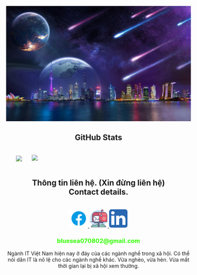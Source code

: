 

<head>
  <link rel="stylesheet.css" href="css\stylesheet.css" />
</head>
<body>
<!-- ![](images\wp9152753-space-city-wallpapers.jpg) -->
<a>
  <img src="images\wp9152753-space-city-wallpapers.jpg" width="1200" alt="background"/>
</a>
<br>



<h2 align="center">GitHub Stats</h2>
<!-- https://github.com/anuraghazra/github-readme-stats -->
<br>
<div align=center>
  <a href="#" title="HMT2002">
    <img width="315" align="center" src="https://github-readme-stats.vercel.app/api/top-langs/?username=HMT2002&hide=c%23,powershell,Mathematica,Ruby,Objective-C,Objective-C%2b%2b,Cuda&title_color=61dafb&text_color=ffffff&icon_color=61dafb&bg_color=20232a&langs_count=8&layout=compact&border_color=61dafb&hide_border=true" />
  </a>
  <a href="#" title="HMT2002">
    <img align="right" width="434" src="https://github-readme-stats.vercel.app/api?username=HMT2002&show_icons=true&theme=react&border_color=61dafb&hide_border=true" />
  </a>
</div>

<br>
<h2 align="center">Thông tin liên hệ. (Xin đừng liên hệ) <br/>
  Contact details.
</h2>
<br>
<!-- https://icons8.com -->
<div align="center">

  </a>
  <a href="https://www.facebook.com/lIIlIIlIll/" target="blank">
    <img src="images\icons8-facebook-480.png"
    width="50" height="50"
     alt="IllIll" />
  </a>
  <a href="mailto:bluesea070802@gmail.com" target="top">
    <img src="images\mailbox_mail_post_email-128.png" 
    width="50" height="50"
    alt="bluesea-mailbox" />
  </a>
  <a href="https://www.linkedin.com/in/bui-cay-biet-noi-476664214/">
    <img src="images\5296501_linkedin_network_linkedin logo_icon.png"
    width="50" height="50"
    alt="linkedin"
    />
  </a>
  <br>
  <h3 style="color: rgb(51, 255, 0)">
    bluesea070802@gmail.com
  </h3>
<div>
    Ngành IT Việt Nam hiện nay ở đáy của các ngành nghề trong xã hội. Có thể nói dân IT là nô lệ cho các ngành nghề khác. Vừa nghèo, vừa hèn. Vừa mất thời gian lại bị xã hội xem thường.
  </div>
</div>

<br>

<!-- <div>
  Ngành IT Việt Nam hiện nay ở đáy của các ngành nghề trong xã hội. Có thể nói dân IT là nô lệ cho các ngành nghề khác. Vừa nghèo, vừa hèn. Vừa mất thời gian lại bị xã hội xem thường.
Thằng anh mình học bách khoa cơ khí, sinh năm 96. Đéo lo học cơ khí lại đua đòi bạn bè đọc cuốn 300 bài code thiếu nhi rồi đâm đầu vào học code, rồi đi làm sai vặt cho công ty BKAV 2 năm nay. Mỗi tối online đến 3-4 giờ sáng mới xong việc. Lương tháng 3 củ 6. Nhưng thu nhập chính vẫn là từ nhận tiền từ thiện của các nhà hảo tâm cho những hoàn cảnh neo đơn. Tuần đi xin ăn 2,3 lần cái nắng nôi 9,10 lít tiền xin được không phải đóng thuế. Làm gần được 3 năm mà đéo dư đồng nào, lại còn nợ nần đủ kiểu.
Gái gú thì cứ nghe nó bảo làm CNTT thì nhìn kinh bỉ. Có bé kia dân du học sinh Canada, về được cô chị giới thiệu làm ngân hàng BIDV. Thế nào thằng ấy đi bán vé số gặp phải thế là láo nháo bị đánh cho cả chị lẫn em. 3 đứa nó sống mỗi đứa một nơi. Nhà con bé kia biết chuyện ban đầu phản đối hành vi ngược đãi động vật sau biết thằng đấy học IT thì đổi thái độ, cách ba bữa hỏi thăm, năm bữa tặng quà lấy lòng vì thất xót xa cảnh đã nghèo lại còn học IT, luôn giục xin cho vào mái ấm tình thương dành cho những người cơ nhỡ.
Đúng là phận Dev 12 bến nước các bác ạ.
</div>

<br> -->

</body>
<!-- <video width="320" height="240" controls onloadstart="this.volume=0.2">
  <source src="https://user-images.githubusercontent.com/82308907/157260893-b3df056b-c81e-4ea4-b040-4c9fc9f3c095.mp4" type="video/mp4">
</video> -->

<!-- https://user-images.githubusercontent.com/82308907/157260893-b3df056b-c81e-4ea4-b040-4c9fc9f3c095.mp4 -->

